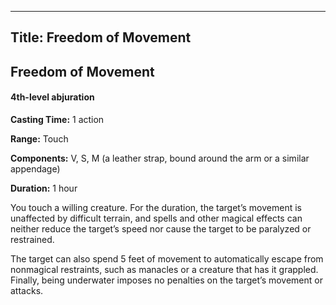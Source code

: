 -------------------------
Title: Freedom of Movement
-------------------------

## Freedom of Movement

#### 4th-level abjuration


**Casting Time:** 1 action

**Range:** Touch

**Components:** V, S, M (a leather strap, bound around the
arm or a similar appendage)

**Duration:** 1 hour


You touch a willing creature. For the duration, the target’s movement is
unaffected by difficult terrain, and spells and other magical effects
can neither reduce the target’s speed nor cause the target to be
paralyzed or restrained.

The target can also spend 5 feet of movement to automatically escape
from nonmagical restraints, such as manacles or a creature that has it
grappled. Finally, being underwater imposes no penalties on the target’s
movement or attacks.


